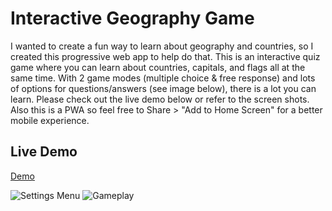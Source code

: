 # Interactive Geography Game

I wanted to create a fun way to learn about geography and countries, so I created this progressive web app to help do that. This is an interactive quiz game where you can learn about countries, capitals, and flags all at the same time. With 2 game modes (multiple choice & free response) and lots of options for questions/answers (see image below), there is a lot you can learn. Please check out the live demo below or refer to the screen shots. Also this is a PWA so feel free to Share > "Add to Home Screen" for a better mobile experience.

## Live Demo

[Demo](https://owenpk.com/sides/mapgame)


![Settings Menu](settings.png)
![Gameplay](gameplay.png)